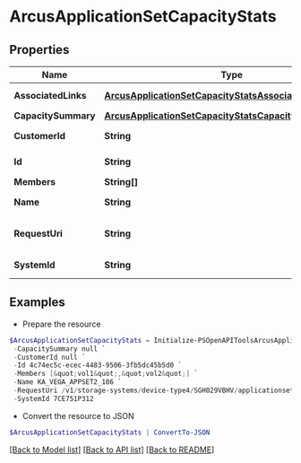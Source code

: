 # ArcusApplicationSetCapacityStats
## Properties

Name | Type | Description | Notes
------------ | ------------- | ------------- | -------------
**AssociatedLinks** | [**ArcusApplicationSetCapacityStatsAssociatedLinksInner[]**](ArcusApplicationSetCapacityStatsAssociatedLinksInner.md) | Associated Links Details | [optional] 
**CapacitySummary** | [**ArcusApplicationSetCapacityStatsCapacitySummary**](ArcusApplicationSetCapacityStatsCapacitySummary.md) |  | [optional] 
**CustomerId** | **String** | The customer application identifier | [optional] 
**Id** | **String** | Uid of the applicationset | [optional] 
**Members** | **String[]** | Volume Names | [optional] 
**Name** | **String** | Name of the application set | [optional] 
**RequestUri** | **String** | RequestUri for applicationsets resources | [optional] 
**SystemId** | **String** | SystemId/serialNumber of the array. | [optional] 

## Examples

- Prepare the resource
```powershell
$ArcusApplicationSetCapacityStats = Initialize-PSOpenAPIToolsArcusApplicationSetCapacityStats  -AssociatedLinks [{&quot;resourceUri&quot;:&quot;/v1/storage-systems/device-type4/7CE751P312&quot;,&quot;type&quot;:&quot;systems&quot;},{&quot;resourceUri&quot;:&quot;/v1/storage-systems/device-type4/7CE751P312/applicationsets/8f4e84da31ae80b362786a15b290f1eb/volumes&quot;,&quot;type&quot;:&quot;volumes&quot;}] `
 -CapacitySummary null `
 -CustomerId null `
 -Id 4c74ec5c-ecec-4483-9506-3fb5dc45b5d0 `
 -Members [&quot;vol1&quot;,&quot;vol2&quot;] `
 -Name KA_VEGA_APPSET2_186 `
 -RequestUri /v1/storage-systems/device-type4/SGH029VBHV/applicationsets/fd3244ef7f1ab8bd16500c7a41bdf8f8/capacity-stats `
 -SystemId 7CE751P312
```

- Convert the resource to JSON
```powershell
$ArcusApplicationSetCapacityStats | ConvertTo-JSON
```

[[Back to Model list]](../README.md#documentation-for-models) [[Back to API list]](../README.md#documentation-for-api-endpoints) [[Back to README]](../README.md)

